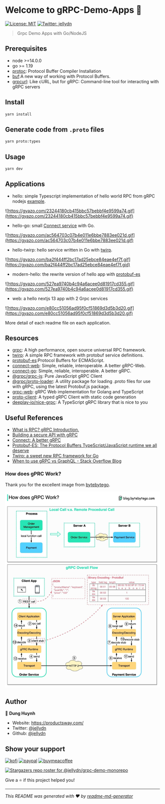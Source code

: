 # Welcome to gRPC-Demo-Apps 👋

[![License: MIT](https://img.shields.io/badge/License-MIT-yellow.svg)](#)
[![Twitter: jellydn](https://img.shields.io/twitter/follow/jellydn.svg?style=social)](https://twitter.com/jellydn)

> Grpc Demo Apps with Go/NodeJS

## Prerequisites

- node >=14.0.0
- go >= 1.19
- [protoc](https://grpc.io/docs/protoc-installation/): Protocol Buffer Compiler Installation
- [buf](https://github.com/bufbuild/buf):A new way of working with Protocol
  Buffers.
- [grpcurl](https://github.com/fullstorydev/grpcurl): Like cURL, but for gRPC:
  Command-line tool for interacting with gRPC servers

## Install

```sh
yarn install
```

## Generate code from `.proto` files

```sh
yarn proto:types
```

## Usage

```sh
yarn dev
```

## Applications

- hello: simple Typescript implementation of hello world RPC from gRPC nodejs
  [example](https://github.com/grpc/grpc/blob/master/examples/node/dynamic_codegen/README.md).

![https://gyazo.com/23244180cb415bbc57bebbf4e9599a74.gif](https://gyazo.com/23244180cb415bbc57bebbf4e9599a74.gif)

- hello-go: small
  [Connect service](https://connect.build/docs/go/getting-started) with Go.

![https://gyazo.com/ac564703c07b4e011e6bbe7883ee021d.gif](https://gyazo.com/ac564703c07b4e011e6bbe7883ee021d.gif)

- hello-twirp: hello service written in Go with
  [twirp](https://twitchtv.github.io/twirp/).

![https://gyazo.com/ba2f444ff2bc17ad25ebce84eae4ef7f.gif](https://gyazo.com/ba2f444ff2bc17ad25ebce84eae4ef7f.gid)

- modern-hello: the rewrite version of hello app with
  [protobuf-es](https://github.com/bufbuild/protobuf-es)

![https://gyazo.com/527ea9740b4c94a6acee0d81917cd355.gif](https://gyazo.com/527ea9740b4c94a6acee0d81917cd355.gif)

- web: a hello nextjs 13 app with 2 Grpc services

![https://gyazo.com/e80cc51056ad95f0cf51869d3d5b3d20.gif](https://gyazo.com/e80cc51056ad95f0cf51869d3d5b3d20.gif)

More detail of each readme file on each application.

## Resources

- [grpc](https://grpc.io/): A high performance, open source universal RPC framework.
- [twirp](https://github.com/twitchtv/twirp): A simple RPC framework with protobuf service definitions.
- [protobuf-es](https://github.com/bufbuild/protobuf-es):Protocol Buffers for ECMAScript.
- [connect-web](https://github.com/bufbuild/connect-web): Simple, reliable, interoperable. A better gRPC-Web.
- [connect-go](https://github.com/bufbuild/connect-go): Simple, reliable, interoperable. A better gRPC.
- [@grpc/grpc-js](https://github.com/grpc/grpc-node/tree/master/packages/grpc-js): Pure JavaScript gRPC Client
- [@grpc/proto-loader](https://github.com/grpc/grpc-node/tree/master/packages/proto-loader): A utility package for loading .proto files for use with gRPC, using the latest Protobuf.js package.
- [grpc-web](https://github.com/improbable-eng/grpc-web): gRPC Web implementation for Golang and TypeScript
- [proto-client](https://github.com/codenothing/proto-client): A typed gRPC Client with static code generation
- [deeplay-io/nice-grpc](https://github.com/deeplay-io/nice-grpc): A TypeScript gRPC library that is nice to you

## Useful References

- [What is RPC? gRPC Introduction.](https://www.youtube.com/watch?v=gnchfOojMk4&ab_channel=ByteByteGo)
- [Building a secure API with gRPC](https://snyk.io/blog/building-a-secure-api-with-grpc/)
- [Connect: A better gRPC](https://buf.build/blog/connect-a-better-grpc)
- [Protobuf-ES: The Protocol Buffers TypeScript/JavaScript runtime we all deserve](https://buf.build/blog/protobuf-es-the-protocol-buffers-typescript-javascript-runtime-we-all-deserve)
- [Twirp: a sweet new RPC framework for Go](https://blog.twitch.tv/en/2018/01/16/twirp-a-sweet-new-rpc-framework-for-go-5f2febbf35f/)
- [When to use gRPC vs GraphQL - Stack Overflow Blog](https://stackoverflow.blog/2022/11/28/when-to-use-grpc-vs-graphql/)

### How does gPRC Work?

Thank you for the excellent image from
[bytebytego](https://blog.bytebytego.com).

![grpc](grpc.jpeg)

## Author

👤 **Dung Huynh**

- Website: https://productsway.com/
- Twitter: [@jellydn](https://twitter.com/jellydn)
- Github: [@jellydn](https://github.com/jellydn)

## Show your support

[![kofi](https://img.shields.io/badge/Ko--fi-F16061?style=for-the-badge&logo=ko-fi&logoColor=white)](https://ko-fi.com/dunghd)
[![paypal](https://img.shields.io/badge/PayPal-00457C?style=for-the-badge&logo=paypal&logoColor=white)](https://paypal.me/dunghd)
[![buymeacoffee](https://img.shields.io/badge/Buy_Me_A_Coffee-FFDD00?style=for-the-badge&logo=buy-me-a-coffee&logoColor=black)](https://www.buymeacoffee.com/dunghd)

[![Stargazers repo roster for @jellydn/grpc-demo-monorepo](https://reporoster.com/stars/jellydn/grpc-demo-monorepo)](https://github.com/jellydn/grpc-demo-monorepo/stargazers)

Give a ⭐️ if this project helped you!

---

_This README was generated with ❤️ by
[readme-md-generator](https://github.com/kefranabg/readme-md-generator)_
